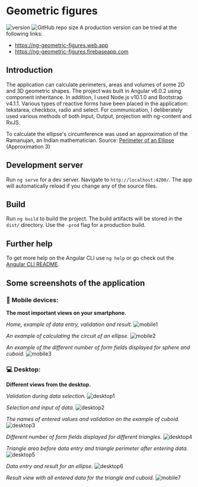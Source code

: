 # Geometric figures
![version](https://img.shields.io/badge/angular%20cli%20version-6.0.3-blue?style=plastic) ![GitHub repo size](https://img.shields.io/github/repo-size/anmk/geometric-figures?style=plastic)
A production version can be tried at the following links: 
* https://ng-geometric-figures.web.app
* https://ng-geometric-figures.firebaseapp.com

## Introduction

The application can calculate perimeters, areas and volumes of some 2D and 3D geometric shapes. The project was built in Angular v6.0.2 using component inheritance. In addition, I used Node.js v10.1.0 and Bootstrap v4.1.1. Various types of reactive forms have been placed in the application: tekstarea, checkbox, radio and select. For communication, I deliberately used various methods of both Input, Output, projection with ng-content and RxJS. 

To calculate the ellipse's circumference was used an approximation of the Ramanujan, an Indian mathematician.
Source: [Perimeter of an Ellipse](https://www.mathsisfun.com/geometry/ellipse-perimeter.html) (Approximation 3)

## Development server

Run `ng serve` for a dev server. Navigate to `http://localhost:4200/`. The app will automatically reload if you change any of the source files.

## Build

Run `ng build` to build the project. The build artifacts will be stored in the `dist/` directory. Use the `-prod` flag for a production build.

## Further help

To get more help on the Angular CLI use `ng help` or go check out the [Angular CLI README](https://github.com/angular/angular-cli/blob/master/README.md).

## Some screenshots of the application

### :iphone: Mobile devices:

**The most important views on your smartphone.**

*Home, example of data entry, validation and result.*
![mobile1](https://user-images.githubusercontent.com/5839775/41192138-edacf30e-6bf9-11e8-884b-42063684a10b.jpg)

*An example of calculating the circuit of an ellipse.*
![mobile2](https://user-images.githubusercontent.com/5839775/41192333-618c18d4-6bfc-11e8-8d3f-4b41fe62c1c0.jpg)

*An example of the different number of form fields displayed for sphere and cuboid.*
![mobile3](https://user-images.githubusercontent.com/5839775/41192341-74bee738-6bfc-11e8-9ea3-92a6b29d6bd4.jpg)

### :computer: Desktop: 

**Different views from the desktop.**

*Validation during data selection.*
![desktop1](https://user-images.githubusercontent.com/5839775/41192384-26e5a316-6bfd-11e8-834e-79d695139e90.jpg)

*Selection and input of data.*
![desktop2](https://user-images.githubusercontent.com/5839775/41192393-47441912-6bfd-11e8-8bab-5ecca9c0cacb.jpg)

*The names of entered values and validation on the example of cuboid.*
![desktop3](https://user-images.githubusercontent.com/5839775/41192395-543ca3d2-6bfd-11e8-812d-b854a0ba8bb1.jpg)

*Different number of form fields displayed for different triangles.*
![desktop4](https://user-images.githubusercontent.com/5839775/41192399-617318ec-6bfd-11e8-8485-874650c5bbb7.jpg)

*Triangle area before data entry and triangle perimeter after entering data.*
![desktop5](https://user-images.githubusercontent.com/5839775/41192404-6bdee946-6bfd-11e8-81c0-179005986581.jpg)

*Data entry and result for an ellipse.*
![desktop6](https://user-images.githubusercontent.com/5839775/41192407-7817a1f8-6bfd-11e8-8bf9-c2e3a08c5064.jpg)

*Result view with all entered data for the triangle and cuboid.*
![mobile7](https://user-images.githubusercontent.com/5839775/41192411-81e4754e-6bfd-11e8-890f-31bff94bfd4c.jpg)
